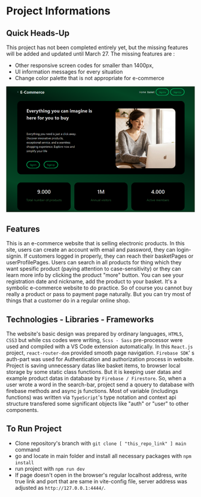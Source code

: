 # Project Informations 
## Quick Heads-Up ##

This project has not been completed entirely yet, but the missing features will be added and updated until March 27. The missing features are :
- Other responsive screen codes for smaller than 1400px,
- UI information messages for every situation
- Change color palette that is not appropriate for e-commerce

<img src='./public/project_Image_ss_.png' alt='readme_photo' />

## Features
This is an e-commerce website that is selling electronic products. In this site, users can create an account with email and password, they can login-signin. If customers logged in properly, they can reach their basketPages or userProfilePages. Users  can search in all products for thing which they want spesific product (paying attention to case-sensitivity) or they can learn more info by clicking the product "more" button. You can see your registration date and nickname, add the product to your basket. It's a symbolic e-commerce website to do practice. So of course you cannot buy really a product or pass to payment page naturally. But you can try most of things that a customer do in a regular online shop.

## Technologies - Libraries - Frameworks
The website's basic design was prepared by ordinary languages, `HTML5`, `CSS3` but while css codes were writing, `Scss - Sass` pre-processor were used and compiled with a VS Code extension automatically. In this `React.js` project, `react-router-dom` provided smooth page navigation. `Firebase SDK`' s auth-part was used for Authentication and authorization process in website. Project is saving unnecessary datas like basket items, to browser local storage by some static class functions. But it is keeping user datas and example product datas  in database by `Firebase / Firestore`. So, when a user wrote a word in the search-bar, project send a qouery to database with firebase methods and async js functions. Most of variable (includings functions) was written via `TypeScript`'s type notation and context api structure transfered some significant objects like "auth" or "user" to other components.

## To Run Project
* Clone repository's branch with `git clone [ "this_repo_link" ] main` command
* go and locate in main folder and install all necessary packages with `npm install`
* run project with `npm run dev`
* If page doesn't open in the browser's regular localhost address, write true link and port that are same in vite-config file, server address was adjusted as `http://127.0.0.1:4444/`.